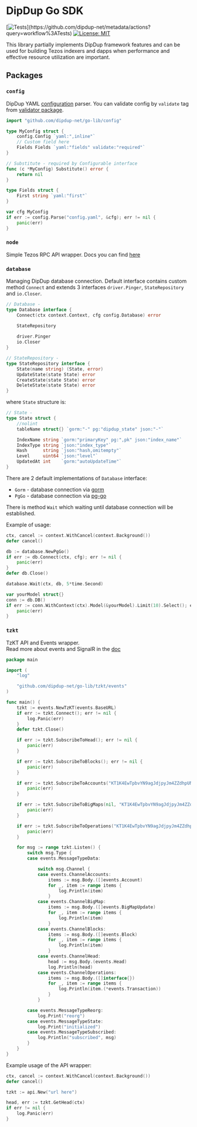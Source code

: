 # DipDup Go SDK

[![Tests](https://github.com/dipdup-net/metadata/workflows/Tests/badge.svg?)](https://github.com/dipdup-net/metadata/actions?query=workflow%3ATests)
[![License: MIT](https://img.shields.io/badge/License-MIT-yellow.svg)](https://opensource.org/licenses/MIT)

This library partially implements DipDup framework features and can be used for building Tezos indexers and dapps when performance and effective resource utilization are important.

## Packages

### `config`

DipDup YAML [configuration](https://docs.dipdup.net/config-file-reference) parser. You can validate config by `validate` tag from [validator package](https://github.com/go-playground/validator).

```go
import "github.com/dipdup-net/go-lib/config"

type MyConfig struct {
	config.Config `yaml:",inline"`
    // Custom field here
    Fields Fields `yaml:"fields" validate:"required"`
}

// Substitute - required by Configurable interface
func (c *MyConfig) Substitute() error {
    return nil
}

type Fields struct {
    First string `yaml:"first"`
}

var cfg MyConfig
if err := config.Parse("config.yaml", &cfg); err != nil {
    panic(err)
}
```

### `node`

Simple Tezos RPC API wrapper. Docs you can find [here](node/README.md)

### `database`

Managing DipDup database connection. Default interface contains custom method `Connect` and extends 3 interfaces `driver.Pinger`,  `StateRepository` and `io.Closer`.


```go
// Database -
type Database interface {
	Connect(ctx context.Context, cfg config.Database) error

	StateRepository
	
	driver.Pinger
	io.Closer
}

// StateRepository -
type StateRepository interface {
	State(name string) (State, error)
	UpdateState(state State) error
	CreateState(state State) error
	DeleteState(state State) error
}
```

where `State` structure is:

```go
// State -
type State struct {
	//nolint
	tableName struct{} `gorm:"-" pg:"dipdup_state" json:"-"`

	IndexName string `gorm:"primaryKey" pg:",pk" json:"index_name"`
	IndexType string `json:"index_type"`
	Hash      string `json:"hash,omitempty"`
	Level     uint64 `json:"level"`
	UpdatedAt int    `gorm:"autoUpdateTime"`
}
```

There are 2 default implementations of `Database` interface:
* `Gorm` - database connection via [gorm](https://gorm.io/)
* `PgGo` - database connection via [pg-go](https://pg.uptrace.dev/)

There is method `Wait` which waiting until database connection will be established.

Example of usage:

```go
ctx, cancel := context.WithCancel(context.Background())
defer cancel()

db := database.NewPgGo()
if err := db.Connect(ctx, cfg); err != nil {
	panic(err)
}
defer db.Close()

database.Wait(ctx, db, 5*time.Second)

var yourModel struct{}
conn := db.DB()
if err := conn.WithContext(ctx).Model(&yourModel).Limit(10).Select(); err != nil {
	panic(err)
}
```


### `tzkt`

TzKT API and Events wrapper.  
Read more about events and SignalR in the [doc](https://github.com/dipdup-net/go-lib/blob/master/tzkt/events/README.md)

```go
package main

import (
	"log"

	"github.com/dipdup-net/go-lib/tzkt/events"
)

func main() {
	tzkt := events.NewTzKT(events.BaseURL)
	if err := tzkt.Connect(); err != nil {
		log.Panic(err)
	}
	defer tzkt.Close()

	if err := tzkt.SubscribeToHead(); err != nil {
		panic(err)
	}

	if err := tzkt.SubscribeToBlocks(); err != nil {
		panic(err)
	}

	if err := tzkt.SubscribeToAccounts("KT1K4EwTpbvYN9agJdjpyJm4ZZdhpUNKB3F6"); err != nil {
		panic(err)
	}

	if err := tzkt.SubscribeToBigMaps(nil, "KT1K4EwTpbvYN9agJdjpyJm4ZZdhpUNKB3F6", ""); err != nil {
		panic(err)
	}

	if err := tzkt.SubscribeToOperations("KT1K4EwTpbvYN9agJdjpyJm4ZZdhpUNKB3F6", events.KindTransaction); err != nil {
		panic(err)
	}

	for msg := range tzkt.Listen() {
		switch msg.Type {
		case events.MessageTypeData:

			switch msg.Channel {
			case events.ChannelAccounts:
				items := msg.Body.([]events.Account)
				for _, item := range items {
					log.Println(item)
				}
			case events.ChannelBigMap:
				items := msg.Body.([]events.BigMapUpdate)
				for _, item := range items {
					log.Println(item)
				}
			case events.ChannelBlocks:
				items := msg.Body.([]events.Block)
				for _, item := range items {
					log.Println(item)
				}
			case events.ChannelHead:
				head := msg.Body.(events.Head)
				log.Println(head)
			case events.ChannelOperations:
				items := msg.Body.([]interface{})
				for _, item := range items {
					log.Println(item.(*events.Transaction))
				}
			}

		case events.MessageTypeReorg:
			log.Print("reorg")
		case events.MessageTypeState:
			log.Print("initialized")
		case events.MessageTypeSubscribed:
			log.Println("subscribed", msg)
		}
	}
}

```

Example usage of the API wrapper:

```go
ctx, cancel := context.WithCancel(context.Background())
defer cancel()

tzkt := api.New("url here")

head, err := tzkt.GetHead(ctx)
if err != nil {
	log.Panic(err)
}
```
